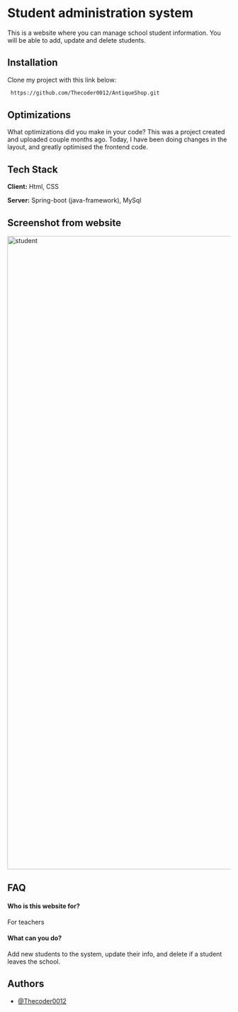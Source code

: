 
# Student administration system

This is a website where you can manage school student information. You will be able to add, update and delete students.





## Installation

Clone my project with this link below:

```bash
 https://github.com/Thecoder0012/AntiqueShop.git
```
## Optimizations

What optimizations did you make in your code? This was a project created and uploaded couple months ago. Today, I have been doing changes in the layout, and greatly optimised the frontend code.

## Tech Stack

**Client:** Html, CSS

**Server:** Spring-boot (java-framework), MySql

   
   ## Screenshot from website
   <img width="1426" alt="student" src="https://user-images.githubusercontent.com/92215742/163650808-321094e7-942e-4e27-b655-f94c49627139.png"> 




## FAQ

#### Who is this website for?

For teachers

#### What can you do?

Add new students to the system, update their info, and delete if a student leaves the school.

## Authors

- [@Thecoder0012](https://github.com/Thecoder0012)
